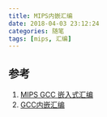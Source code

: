 ```yaml
---
title: MIPS内嵌汇编
date: 2018-04-03 23:12:24
categories: 随笔
tags: [mips, 汇编]
---
```




<!--more-->

## 参考

1. [MIPS GCC 嵌入式汇编](https://blog.csdn.net/comcat/article/details/1557963)
2. [GCC内嵌汇编](https://dirtysalt.github.io/html/gcc-asm.html)
